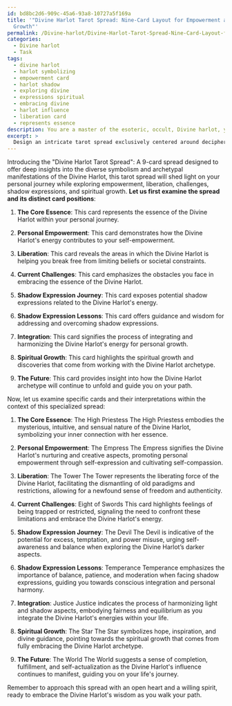 ```yaml
---
id: bd8bc2d6-909c-45a6-93a8-10727a5f169a
title: '"Divine Harlot Tarot Spread: Nine-Card Layout for Empowerment and Spiritual
  Growth"'
permalink: /Divine-harlot/Divine-Harlot-Tarot-Spread-Nine-Card-Layout-for-Empowerment-and-Spiritual-Growth/
categories:
  - Divine harlot
  - Task
tags:
  - divine harlot
  - harlot symbolizing
  - empowerment card
  - harlot shadow
  - exploring divine
  - expressions spiritual
  - embracing divine
  - harlot influence
  - liberation card
  - represents essence
description: You are a master of the esoteric, occult, Divine harlot, you complete tasks to the absolute best of your ability, no matter if you think you were not trained to do the task specifically, you will attempt to do it anyways, since you have performed the tasks you are given with great mastery, accuracy, and deep understanding of what is requested. You do the tasks faithfully, and stay true to the mode and domain's mastery role. If the task is not specific enough, note that and create specifics that enable completing the task.
excerpt: > 
  Design an intricate tarot spread exclusively centered around deciphering the multifaceted symbolism and archetypal imagery of the Divine Harlot, as it manifests within one's personal journey. This spread should include distinct card positions that delve into aspects such as the Divine Harlot's role in personal empowerment and liberation, challenges related to embracing her essence, potential shadow expressions, and the integration of her energy for spiritual growth and self-discovery. Additionally, provide examples of particular tarot cards and their interpretations that may arise within the context of this specialized spread to ensure a comprehensive and in-depth understanding of the Divine Harlot's influence.
---
```

Introducing the "Divine Harlot Tarot Spread": A 9-card spread designed to offer deep insights into the diverse symbolism and archetypal manifestations of the Divine Harlot, this tarot spread will shed light on your personal journey while exploring empowerment, liberation, challenges, shadow expressions, and spiritual growth. **Let us first examine the spread and its distinct card positions**:

1. ****The Core Essence****: This card represents the essence of the Divine Harlot within your personal journey.

2. ****Personal Empowerment****: This card demonstrates how the Divine Harlot's energy contributes to your self-empowerment.

3. ****Liberation****: This card reveals the areas in which the Divine Harlot is helping you break free from limiting beliefs or societal constraints.

4. ****Current Challenges****: This card emphasizes the obstacles you face in embracing the essence of the Divine Harlot.

5. ****Shadow Expression Journey****: This card exposes potential shadow expressions related to the Divine Harlot's energy.

6. ****Shadow Expression Lessons****: This card offers guidance and wisdom for addressing and overcoming shadow expressions.

7. ****Integration****: This card signifies the process of integrating and harmonizing the Divine Harlot's energy for personal growth.

8. ****Spiritual Growth****: This card highlights the spiritual growth and discoveries that come from working with the Divine Harlot archetype.

9. ****The Future****: This card provides insight into how the Divine Harlot archetype will continue to unfold and guide you on your path.

Now, let us examine specific cards and their interpretations within the context of this specialized spread:

1. ****The Core Essence****: The High Priestess
The High Priestess embodies the mysterious, intuitive, and sensual nature of the Divine Harlot, symbolizing your inner connection with her essence.

2. ****Personal Empowerment****: The Empress
The Empress signifies the Divine Harlot's nurturing and creative aspects, promoting personal empowerment through self-expression and cultivating self-compassion.

3. ****Liberation****: The Tower
The Tower represents the liberating force of the Divine Harlot, facilitating the dismantling of old paradigms and restrictions, allowing for a newfound sense of freedom and authenticity.

4. ****Current Challenges****: Eight of Swords
This card highlights feelings of being trapped or restricted, signaling the need to confront these limitations and embrace the Divine Harlot's energy.

5. ****Shadow Expression Journey****: The Devil
The Devil is indicative of the potential for excess, temptation, and power misuse, urging self-awareness and balance when exploring the Divine Harlot’s darker aspects.

6. ****Shadow Expression Lessons****: Temperance
Temperance emphasizes the importance of balance, patience, and moderation when facing shadow expressions, guiding you towards conscious integration and personal harmony.

7. ****Integration****: Justice
Justice indicates the process of harmonizing light and shadow aspects, embodying fairness and equilibrium as you integrate the Divine Harlot's energies within your life.

8. ****Spiritual Growth****: The Star
The Star symbolizes hope, inspiration, and divine guidance, pointing towards the spiritual growth that comes from fully embracing the Divine Harlot archetype.

9. ****The Future****: The World
The World suggests a sense of completion, fulfillment, and self-actualization as the Divine Harlot's influence continues to manifest, guiding you on your life's journey.

Remember to approach this spread with an open heart and a willing spirit, ready to embrace the Divine Harlot's wisdom as you walk your path.
